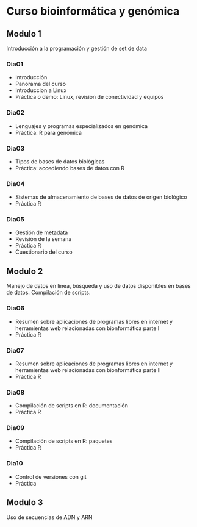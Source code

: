# Curso bioinformática y genómica

## Modulo 1

Introducción a la programación y gestión de set de data

### Dia01
- Introducción
- Panorama del curso
- Introduccion a Linux
- Práctica o demo: Linux, revisión de conectividad y equipos

### Dia02
- Lenguajes y programas especializados en genómica
- Práctica: R para genómica

### Dia03
- Tipos de bases de datos biológicas
- Práctica: accediendo bases de datos con R

### Dia04
- Sistemas de almacenamiento de bases de datos de origen biológico
- Práctica R

### Dia05
- Gestión de metadata
- Revisión de la semana
- Práctica R
- Cuestionario del curso

## Modulo 2

Manejo de datos en linea, búsqueda y uso de datos disponibles en bases de datos. Compilación de scripts.



### Dia06

- Resumen sobre aplicaciones de programas libres en internet y herramientas web relacionadas con bionformática parte I
- Práctica R

### Dia07

- Resumen sobre aplicaciones de programas libres en internet y herramientas web relacionadas con bionformática parte II
- Práctica R 

### Dia08

- Compilación de scripts en R: documentación
- Práctica R 

### Dia09

- Compilación de scripts en R: paquetes
- Práctica R 

### Dia10

- Control de versiones con git
- Práctica


## Modulo 3

Uso de secuencias de ADN y ARN